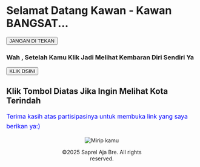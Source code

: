<html>
  <head>
    <title>Coba-Coba Aja Ini Mah</title>
  </head>
  <body>
<h1>Selamat Datang Kawan - Kawan BANGSAT...</h1>
 <a href="https://www.google.com/search?q=kedua+monyet+sedang+bertatap&sca_esv=db94c43514cdc207&rlz=1C1GCEU_enKH1161KH1161&udm=2&biw=1000&bih=486&sxsrf=AHTn8zpa67FRzdb0tMIg5RE66p-8iNeuYA%3A1747130855504&ei=5xkjaITQHvqX4-EPp4_voAw&ved=0ahUKEwjE35LQmaCNAxX6yzgGHafHG8QQ4dUDCBE&uact=5&oq=kedua+monyet+sedang+bertatap&gs_lp=EgNpbWciHGtlZHVhIG1vbnlldCBzZWRhbmcgYmVydGF0YXBI8SZQAFi6JHAEeACQAQGYAaoBoAGZH6oBBDEuMzO4AQPIAQD4AQGYAgmgArwIwgIHECMYJxjJAsICCxAAGIAEGLEDGIMBwgIIEAAYgAQYsQPCAg4QABiABBixAxiDARiKBcICBRAAGIAEwgIKEAAYgAQYQxiKBcICBBAAGB7CAgYQABgFGB7CAgYQABgIGB6YAwCSBwMwLjmgB_BFsgcDMC45uAe8CA&sclient=img" target="_blank">
      <button>JANGAN DI TEKAN</button>  </a>
<h3>Wah , Setelah Kamu Klik Jadi Melihat Kembaran Diri Sendiri Ya</h3>
 <a href="https://id.wikipedia.org/wiki/Medan_Tembung,_Medan" target="_blank"> 
  <button>KLIK DSINI</button> </a>
<h2> Klik Tombol Diatas Jika Ingin Melihat Kota Terindah </h2>
   <p style="color: blue; font-size: 16px; line-height: 1.6;">
Terima kasih atas partisipasinya untuk membuka link yang saya berikan ya:)
</p>
<div style="width: 50%; margin: auto; text-align: center;">
<img src="photo_2025-04-29_12-55-39.jpg" alt="Mirip kamu">
  <p>&copy;2025 Saprel Aja Bre. All rights reserved.</p>
</div>
  </body>
</html>
